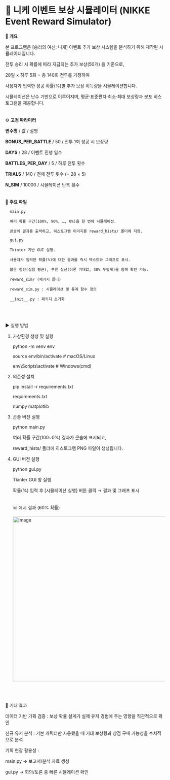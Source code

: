 # 📘 **니케 이벤트 보상 시뮬레이터** (NIKKE Event Reward Simulator)

🔎 **개요**

본 프로그램은 [승리의 여신: 니케] 이벤트 추가 보상 시스템을 분석하기 위해 제작된 시뮬레이터입니다.

전투 승리 시 확률에 따라 지급되는 추가 보상(50개) 을 기준으로,

28일 × 하루 5회 = 총 140회 전투를 가정하여

사용자가 입력한 성공 확률(%)별 추가 보상 획득량을 시뮬레이션합니다.

시뮬레이션은 난수 기반으로 이루어지며, 평균·표준편차·최소·최대 보상량과 분포 히스토그램을 제공합니다.
</br></br></br>
⚙️ **고정 파라미터**

**변수명** /	값 /	설명

**BONUS_PER_BATTLE** / 	50 /	전투 1회 성공 시 보상량

**DAYS** /	28 /	이벤트 진행 일수

**BATTLES_PER_DAY** /	5 /	하루 전투 횟수

**TRIALS** /	140 /	전체 전투 횟수 (= 28 × 5)

**N_SIM** /	10000 /	시뮬레이션 반복 횟수
</br></br></br>
📂 **주요 파일**

      main.py
      
      여러 확률 구간(100%, 90%, …, 0%)을 한 번에 시뮬레이션.
      
      콘솔에 결과를 출력하고, 히스토그램 이미지를 reward_hists/ 폴더에 저장.
      
      gui.py
      
      Tkinter 기반 GUI 실행.
      
      사용자가 입력한 확률(%)에 대한 결과를 즉시 텍스트와 그래프로 표시.
      
      붉은 점선(실험 평균), 푸른 실선(이론 기대값, 30% 두껍게)을 함께 확인 가능.
      
      reward_sim/ (패키지 폴더)
      
      reward_sim.py : 시뮬레이션 및 통계 함수 정의
      
      __init__.py : 패키지 초기화
</br></br></br>
▶ 실행 방법
1. 가상환경 생성 및 실행

      python -m venv env
  
      source env/bin/activate     # macOS/Linux
  
      env\Scripts\activate        # Windows(cmd)

2. 의존성 설치

    pip install -r requirements.txt
  
  
      requirements.txt 
  
      numpy
      matplotlib

3. 콘솔 버전 실행

      python main.py


      여러 확률 구간(100~0%) 결과가 콘솔에 표시되고,
      
      reward_hists/ 폴더에 히스토그램 PNG 파일이 생성됩니다.
      
4. GUI 버전 실행

      python gui.py
      
      
      Tkinter GUI 창 실행
      
      확률(%) 입력 후 [시뮬레이션 실행] 버튼 클릭 → 결과 및 그래프 표시
</br></br></br>
      📊 예시 결과 (60% 확률)
      
      <img width="623" height="519" alt="image" src="https://github.com/user-attachments/assets/c7410c05-790b-496a-8863-b2e0007f43d0" />
</br></br></br>
🎯 기대 효과

데이터 기반 기획 검증 : 보상 확률 설계가 실제 유저 경험에 주는 영향을 직관적으로 확인

신규 유저 분석 : 기본 캐릭터만 사용했을 때 기대 보상량과 상점 구매 가능성을 수치적으로 분석

기획 현장 활용성 :

main.py → 보고서/분석 자료 생성

gui.py → 회의/토론 중 빠른 시뮬레이션 확인

